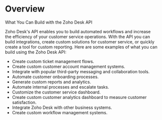 # Overview

 What You Can Build with the Zoho Desk API

Zoho Desk's API enables you to build automated workflows and increase the efficiency of your customer service operations. With the API you can build integrations, create custom solutions for customer service, or quickly create a tool for custom reporting. Here are some examples of what you can build using the Zoho Desk API:

- Create custom ticket management flows.
- Create custom customer account management systems.
- Integrate with popular third-party messaging and collaboration tools.
- Automate customer onboarding processes.
- Generate custom reports and analytics.
- Automate internal processes and escalate tasks.
- Customize the customer service dashboard.
- Create custom customer analytics dashboard to measure customer satisfaction.
- Integrate Zoho Desk with other business systems.
- Create custom workflow management systems.
